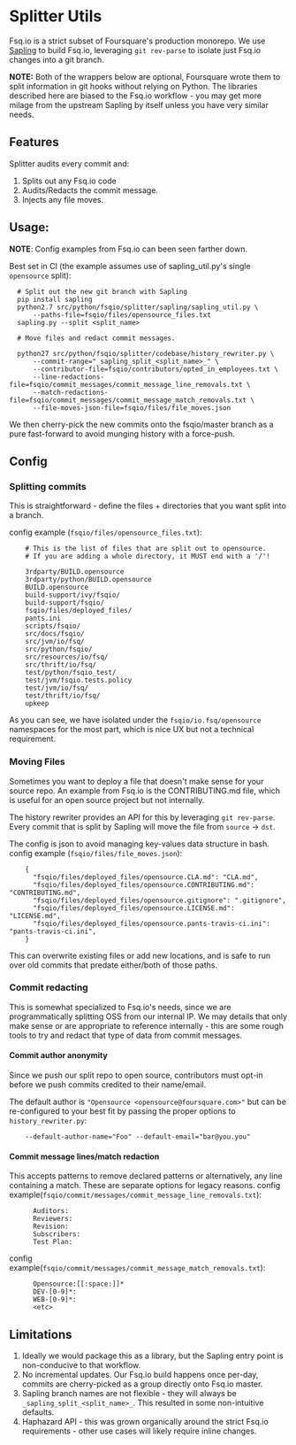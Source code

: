 # Splitter Utils
Fsq.io is a strict subset of Foursquare's production monorepo. We use [Sapling](https://github.com/jsirois/sapling) to build Fsq.io, leveraging `git rev-parse` to isolate just Fsq.io changes into a git branch.

**NOTE:** Both of the wrappers below are optional, Foursquare wrote them to split information in git hooks without relying on Python. The libraries described here are biased to the Fsq.io workflow - you may get more milage from the upstream Sapling by itself unless you have very similar needs.

## Features
Splitter audits every commit and:
1. Splits out any Fsq.io code
1. Audits/Redacts the commit message.
1. Injects any file moves.

## Usage:
**NOTE**: Config examples from Fsq.io can been seen farther down.

Best set in CI (the example assumes use of sapling_util.py's single `opensource` split):

      # Split out the new git branch with Sapling
      pip install sapling
      python2.7 src/python/fsqio/splitter/sapling/sapling_util.py \
          --paths-file=fsqio/files/opensource_files.txt
      sapling.py --split <split_name>

      # Move files and redact commit messages.

      python27 src/python/fsqio/splitter/codebase/history_rewriter.py \
          --commit-range="_sapling_split_<split_name>_" \
          --contributor-file=fsqio/contributors/opted_in_employees.txt \
          --line-redactions-file=fsqio/commit_messages/commit_message_line_removals.txt \
          --match-redactions-file=fsqio/commit_messages/commit_message_match_removals.txt \
          --file-moves-json-file=fsqio/files/file_moves.json

We then cherry-pick the new commits onto the fsqio/master branch as a pure fast-forward to avoid munging history with a force-push.

## Config
### Splitting commits
This is straightforward - define the files + directories that you want split into a branch.

config example (`fsqio/files/opensource_files.txt`):

        # This is the list of files that are split out to opensource.
        # If you are adding a whole directory, it MUST end with a '/'!

        3rdparty/BUILD.opensource
        3rdparty/python/BUILD.opensource
        BUILD.opensource
        build-support/ivy/fsqio/
        build-support/fsqio/
        fsqio/files/deployed_files/
        pants.ini
        scripts/fsqio/
        src/docs/fsqio/
        src/jvm/io/fsq/
        src/python/fsqio/
        src/resources/io/fsq/
        src/thrift/io/fsq/
        test/python/fsqio_test/
        test/jvm/fsqio.tests.policy
        test/jvm/io/fsq/
        test/thrift/io/fsq/
        upkeep

As you can see, we have isolated under the `fsqio/io.fsq/opensource` namespaces for the most part, which is nice UX but not a technical requirement.

### Moving Files
Sometimes you want to deploy a file that doesn't make sense for your source repo. An example from Fsq.io is the CONTRIBUTING.md file, which is useful for an open source project but not internally.

The history rewriter provides an API for this by leveraging  `git rev-parse`. Every commit that is split by Sapling will move the file from `source` -> `dst`.

The config is json to avoid managing key-values data structure in bash.
config example (`fsqio/files/file_moves.json`):

        {
          "fsqio/files/deployed_files/opensource.CLA.md": "CLA.md",
          "fsqio/files/deployed_files/opensource.CONTRIBUTING.md": "CONTRIBUTING.md",
          "fsqio/files/deployed_files/opensource.gitignore": ".gitignore",
          "fsqio/files/deployed_files/opensource.LICENSE.md": "LICENSE.md",
          "fsqio/files/deployed_files/opensource.pants-travis-ci.ini": "pants-travis-ci.ini",
        }

This can overwrite existing files or add new locations, and is safe to run over old commits that predate either/both of those paths.

### Commit redacting

This is somewhat specialized to Fsq.io's needs, since we are programmatically splitting OSS from our internal IP. We may details that only make sense or are appropriate to reference internally - this are some rough tools to try and redact that type of data from commit messages.

#### Commit author anonymity
Since we push our split repo to open source, contributors must opt-in  before we push commits credited to their name/email.

The default author is `"Opensource <opensource@foursquare.com>"` but can be re-configured to your best fit by passing the proper options to `history_rewriter.py`:

        --default-author-name="Foo" --default-email="bar@you.you"

#### Commit message lines/match redaction
This accepts patterns to remove declared patterns or alternatively, any line containing a match. These are separate options for legacy reasons.
config example(`fsqio/commit/messages/commit_message_line_removals.txt`):

          Auditors:
          Reviewers:
          Revision:
          Subscribers:
          Test Plan:

config example(`fsqio/commit/messages/commit_message_match_removals.txt`):

          Opensource:[[:space:]]*
          DEV-[0-9]*:
          WEB-[0-9]*:
          <etc>

## Limitations
1. Ideally we would package this as a library, but the Sapling entry point is non-conducive to that workflow.
1. No incremental updates. Our Fsq.io build happens once per-day, commits are cherry-picked as a group directly onto Fsq.io master.
1. Sapling branch names are not flexible - they will always be `_sapling_split_<split_name>_`. This resulted in some non-intuitive defaults.
1. Haphazard API - this was grown organically around the strict Fsq.io requirements - other use cases will likely require inline changes.
